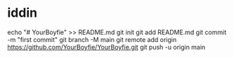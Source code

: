 # iddin
echo "# YourBoyfie" >> README.md git init git add README.md git commit -m "first commit" git branch -M main git remote add origin https://github.com/YourBoyfie/YourBoyfie.git git push -u origin main
